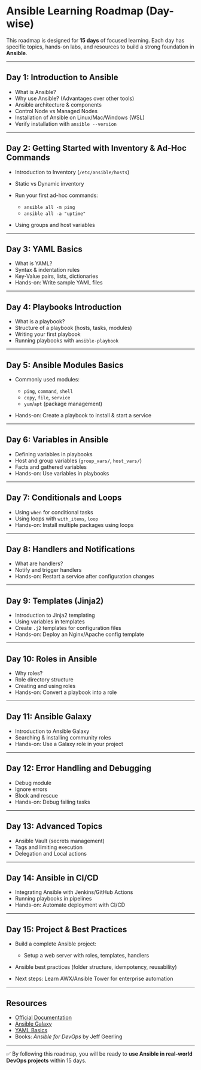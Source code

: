 # Ansible Learning Roadmap (Day-wise)

This roadmap is designed for **15 days** of focused learning. Each day has specific topics, hands-on labs, and resources to build a strong foundation in **Ansible**.

---

## Day 1: Introduction to Ansible

* What is Ansible?
* Why use Ansible? (Advantages over other tools)
* Ansible architecture & components
* Control Node vs Managed Nodes
* Installation of Ansible on Linux/Mac/Windows (WSL)
* Verify installation with `ansible --version`

---

## Day 2: Getting Started with Inventory & Ad-Hoc Commands

* Introduction to Inventory (`/etc/ansible/hosts`)
* Static vs Dynamic inventory
* Run your first ad-hoc commands:

  * `ansible all -m ping`
  * `ansible all -a "uptime"`
* Using groups and host variables

---

## Day 3: YAML Basics

* What is YAML?
* Syntax & indentation rules
* Key-Value pairs, lists, dictionaries
* Hands-on: Write sample YAML files

---

## Day 4: Playbooks Introduction

* What is a playbook?
* Structure of a playbook (hosts, tasks, modules)
* Writing your first playbook
* Running playbooks with `ansible-playbook`

---

## Day 5: Ansible Modules Basics

* Commonly used modules:

  * `ping`, `command`, `shell`
  * `copy`, `file`, `service`
  * `yum`/`apt` (package management)
* Hands-on: Create a playbook to install & start a service

---

## Day 6: Variables in Ansible

* Defining variables in playbooks
* Host and group variables (`group_vars/`, `host_vars/`)
* Facts and gathered variables
* Hands-on: Use variables in playbooks

---

## Day 7: Conditionals and Loops

* Using `when` for conditional tasks
* Using loops with `with_items`, `loop`
* Hands-on: Install multiple packages using loops

---

## Day 8: Handlers and Notifications

* What are handlers?
* Notify and trigger handlers
* Hands-on: Restart a service after configuration changes

---

## Day 9: Templates (Jinja2)

* Introduction to Jinja2 templating
* Using variables in templates
* Create `.j2` templates for configuration files
* Hands-on: Deploy an Nginx/Apache config template

---

## Day 10: Roles in Ansible

* Why roles?
* Role directory structure
* Creating and using roles
* Hands-on: Convert a playbook into a role

---

## Day 11: Ansible Galaxy

* Introduction to Ansible Galaxy
* Searching & installing community roles
* Hands-on: Use a Galaxy role in your project

---

## Day 12: Error Handling and Debugging

* Debug module
* Ignore errors
* Block and rescue
* Hands-on: Debug failing tasks

---

## Day 13: Advanced Topics

* Ansible Vault (secrets management)
* Tags and limiting execution
* Delegation and Local actions

---

## Day 14: Ansible in CI/CD

* Integrating Ansible with Jenkins/GitHub Actions
* Running playbooks in pipelines
* Hands-on: Automate deployment with CI/CD

---

## Day 15: Project & Best Practices

* Build a complete Ansible project:

  * Setup a web server with roles, templates, handlers
* Ansible best practices (folder structure, idempotency, reusability)
* Next steps: Learn AWX/Ansible Tower for enterprise automation

---

## Resources

* [Official Documentation](https://docs.ansible.com/)
* [Ansible Galaxy](https://galaxy.ansible.com/)
* [YAML Basics](https://yaml.org/)
* Books: *Ansible for DevOps* by Jeff Geerling

---

✅ By following this roadmap, you will be ready to **use Ansible in real-world DevOps projects** within 15 days.
